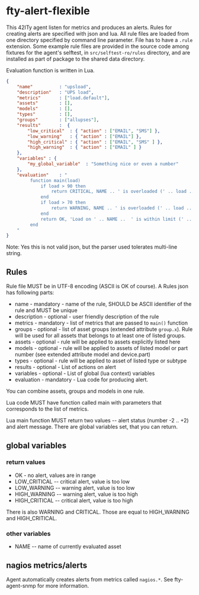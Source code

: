 # fty-alert-flexible

This 42ITy agent listen for metrics and produces an alerts. Rules
for creating alerts are specified with json and lua. All rule files
are loaded from one directory specified by command line parameter.
File has to have a `.rule` extension. Some example rule files are
provided in the source code among fixtures for the agent's selftest,
in `src/selftest-ro/rules` directory, and are installed as part of
package to the shared data directory.

Evaluation function is written in Lua.

```json
{
    "name"          : "upsload",
    "description"   : "UPS load",
    "metrics"       : ["load.default"],
    "assets"        : [],
    "models"        : [],
    "types"         : [],
    "groups"        : ["allupses"],
    "results"       :  {
        "low_critical"  : { "action" : ["EMAIL", "SMS"] },
        "low_warning"   : { "action" : ["EMAIL"] },
        "high_critical" : { "action" : ["EMAIL", "SMS" ] },
        "high_warning"  : { "action" : ["EMAIL" ] }
    },
    "variables" : {
        "my_global_variable"  : "Something nice or even a number"
    },
    "evaluation"    : "
         function main(load)
             if load > 90 then
                 return CRITICAL, NAME .. ' is overloaded (' .. load .. '%);
             end
             if load > 70 then
                 return WARNING, NAME .. ' is overloaded (' .. load .. '%);
             end
             return OK, 'Load on ' .. NAME ..  ' is within limit (' .. load .. '%)';
         end
    "
}

```

Note: Yes this is not valid json, but the parser used tolerates multi-line
string.

## Rules

Rule file MUST be in UTF-8 encoding (ASCII is OK of course). A Rules json has
following parts:

* name - mandatory - name of the rule, SHOULD be ASCII identifier of the
  rule and MUST be unique
* description - optional - user friendly description of the rule
* metrics - mandatory - list of metrics that are passed to `main()` function
* groups - optional - list of asset groups (extended attribute `group.x`).
  Rule will be used for all assets that belongs to at least one of listed
  groups.
* assets - optional - rule will be applied to assets explicitly listed here
* models - optional - rule will be applied to assets of listed model or
  part number (see extended attribute model and device.part)
* types - optional - rule will be applied to asset of listed type or subtype
* results - optional - List of actions on alert
* variables - optional - List of global (lua context) variables
* evaluation - mandatory - Lua code for producing alert.

You can combine assets, groups and models in one rule.

Lua code MUST have function called main with parameters that corresponds to
the list of metrics.

Lua main function MUST return two values -- alert status (number -2 .. +2) and
alert message. There are global variables set, that you can return.

## global variables
### return values

* OK - no alert, values are in range
* LOW_CRITICAL -- critical alert, value is too low
* LOW_WARNING -- warning alert, value is too low
* HIGH_WARNING -- warning alert, value is too high
* HIGH_CRITICAL -- critical alert, value is too high

There is also WARNING and CRITICAL. Those are equal to HIGH_WARNING and
HIGH_CRITICAL.

### other variables

* NAME -- name of currently evaluated asset

## nagios metrics/alerts

Agent automatically creates alerts from metrics called `nagios.*`.
See fty-agent-snmp for more information.


